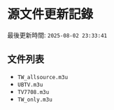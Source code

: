 # 源文件更新記錄

最後更新時間: `2025-08-02 23:33:41`

## 文件列表
- `TW_allsource.m3u`
- `UBTV.m3u`
- `TV7708.m3u`
- `TW_only.m3u`
